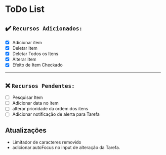 # ToDo List

## :heavy_check_mark: `Recursos Adicionados:`
- [x] Adicionar item
- [x] Deletar Item
- [x] Deletar Todos os Itens
- [x] Alterar Item
- [x] Efeito de Item Checkado
***
## :x: `Recursos Pendentes:`
- [ ] Pesquisar Item
- [ ] Adicionar data no Item
- [ ] alterar prioridade da ordem dos itens
- [ ] Adicionar notificação de alerta para Tarefa

## Atualizações

- Limitador de caracteres removido
- adicionar autoFocus no input de alteração da Tarefa.